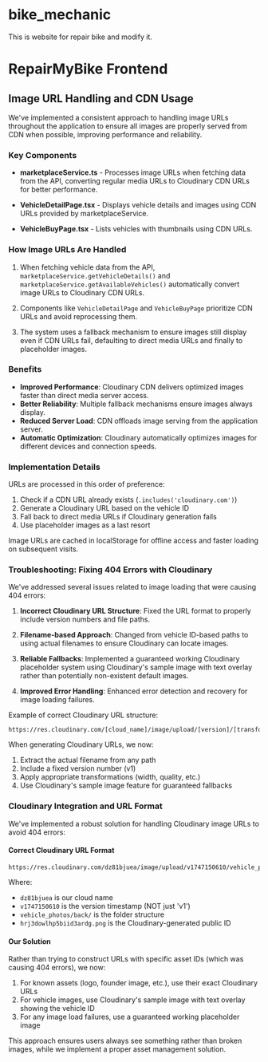 # bike_mechanic
This is website for repair bike and modify it.

# RepairMyBike Frontend

## Image URL Handling and CDN Usage

We've implemented a consistent approach to handling image URLs throughout the application to ensure all images are properly served from CDN when possible, improving performance and reliability.

### Key Components

- **marketplaceService.ts** - Processes image URLs when fetching data from the API, converting regular media URLs to Cloudinary CDN URLs for better performance.

- **VehicleDetailPage.tsx** - Displays vehicle details and images using CDN URLs provided by marketplaceService.

- **VehicleBuyPage.tsx** - Lists vehicles with thumbnails using CDN URLs.

### How Image URLs Are Handled

1. When fetching vehicle data from the API, `marketplaceService.getVehicleDetails()` and `marketplaceService.getAvailableVehicles()` automatically convert image URLs to Cloudinary CDN URLs.

2. Components like `VehicleDetailPage` and `VehicleBuyPage` prioritize CDN URLs and avoid reprocessing them.

3. The system uses a fallback mechanism to ensure images still display even if CDN URLs fail, defaulting to direct media URLs and finally to placeholder images.

### Benefits

- **Improved Performance**: Cloudinary CDN delivers optimized images faster than direct media server access.
- **Better Reliability**: Multiple fallback mechanisms ensure images always display.
- **Reduced Server Load**: CDN offloads image serving from the application server.
- **Automatic Optimization**: Cloudinary automatically optimizes images for different devices and connection speeds.

### Implementation Details

URLs are processed in this order of preference:

1. Check if a CDN URL already exists (`.includes('cloudinary.com')`)
2. Generate a Cloudinary URL based on the vehicle ID
3. Fall back to direct media URLs if Cloudinary generation fails
4. Use placeholder images as a last resort

Image URLs are cached in localStorage for offline access and faster loading on subsequent visits.

### Troubleshooting: Fixing 404 Errors with Cloudinary

We've addressed several issues related to image loading that were causing 404 errors:

1. **Incorrect Cloudinary URL Structure**: Fixed the URL format to properly include version numbers and file paths.

2. **Filename-based Approach**: Changed from vehicle ID-based paths to using actual filenames to ensure Cloudinary can locate images.

3. **Reliable Fallbacks**: Implemented a guaranteed working Cloudinary placeholder system using Cloudinary's sample image with text overlay rather than potentially non-existent default images.

4. **Improved Error Handling**: Enhanced error detection and recovery for image loading failures.

Example of correct Cloudinary URL structure:
```
https://res.cloudinary.com/[cloud_name]/image/upload/[version]/[transformations]/[folder]/[filename]
```

When generating Cloudinary URLs, we now:
1. Extract the actual filename from any path
2. Include a fixed version number (v1)
3. Apply appropriate transformations (width, quality, etc.)
4. Use Cloudinary's sample image feature for guaranteed fallbacks

### Cloudinary Integration and URL Format

We've implemented a robust solution for handling Cloudinary image URLs to avoid 404 errors:

#### Correct Cloudinary URL Format
```
https://res.cloudinary.com/dz81bjuea/image/upload/v1747150610/vehicle_photos/back/hrj3dowlhp5biid3ardg.png
```

Where:
- `dz81bjuea` is our cloud name
- `v1747150610` is the version timestamp (NOT just 'v1')
- `vehicle_photos/back/` is the folder structure
- `hrj3dowlhp5biid3ardg.png` is the Cloudinary-generated public ID

#### Our Solution
Rather than trying to construct URLs with specific asset IDs (which was causing 404 errors), we now:

1. For known assets (logo, founder image, etc.), use their exact Cloudinary URLs
2. For vehicle images, use Cloudinary's sample image with text overlay showing the vehicle ID
3. For any image load failures, use a guaranteed working placeholder image

This approach ensures users always see something rather than broken images, while we implement a proper asset management solution.
